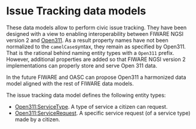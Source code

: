 # Issue Tracking data models

These data models allow to perform civic issue tracking. They have been designed with a view to enabling interoperability
between FIWARE NGSI version 2 and [Open311](http://www.open311.org/). As a result property names have not been
normalized to the `camelCase`syntax, they remain as specified by Open311. That is the rational behind naming entity
types with a `Open311` prefix. However, additional properties are added so that FIWARE NGSI version 2
implementations can properly store and serve Open 311 data.

In the future FIWARE and OASC can propose Open311 a harmonized data model aligned with the rest of FIWARE data models. 

The issue tracking data model defines the following entity types:

+ [Open311:ServiceType](../Open311ServiceType/doc/spec.md). A type of service a citizen can request.  
+ [Open311:ServiceRequest](../Open311ServiceRequest/doc/spec.md). A specific service request (of a service type) made by a citizen. 
